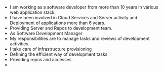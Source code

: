 - I am working as a software developer from more than 10 years in various web application stack.
- I have been involved in Cloud Services and Server activity and Deployment of applications more than 6 years.
- Providing Server and Repos to development team.
- As Software Development Manager
- My responsibilities are to manage tasks and reviews of development activities.
- I take care of infrastructure provisioning
- Defining the efficient way of development tasks.
- Providing repos and accesses.
- 
